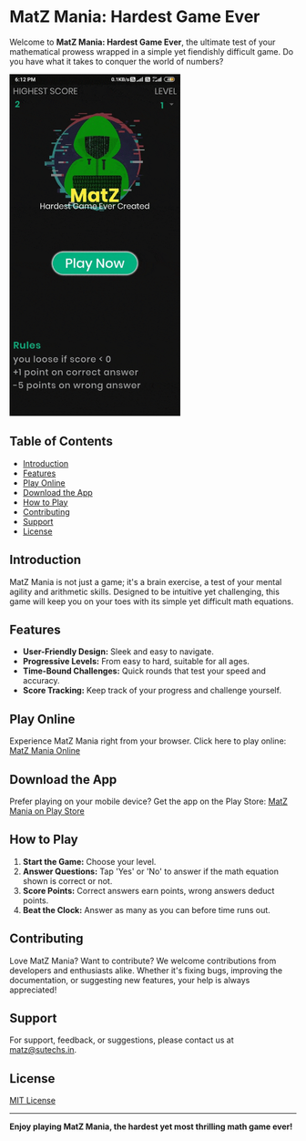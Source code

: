 # MatZ Mania: Hardest Game Ever

Welcome to **MatZ Mania: Hardest Game Ever**, the ultimate test of your mathematical prowess wrapped in a simple yet fiendishly difficult game. Do you have what it takes to conquer the world of numbers?

<img src="https://github.com/SuTechs/MatZ/blob/master/Download%20App/preview-MatZ.gif" width="300">

## Table of Contents
- [Introduction](#introduction)
- [Features](#features)
- [Play Online](#play-online)
- [Download the App](#download-the-app)
- [How to Play](#how-to-play)
- [Contributing](#contributing)
- [Support](#support)
- [License](#license)

## Introduction
MatZ Mania is not just a game; it's a brain exercise, a test of your mental agility and arithmetic skills. Designed to be intuitive yet challenging, this game will keep you on your toes with its simple yet difficult math equations.

## Features
- **User-Friendly Design:** Sleek and easy to navigate.
- **Progressive Levels:** From easy to hard, suitable for all ages.
- **Time-Bound Challenges:** Quick rounds that test your speed and accuracy.
- **Score Tracking:** Keep track of your progress and challenge yourself.

## Play Online
Experience MatZ Mania right from your browser. Click here to play online:
[MatZ Mania Online](https://sutechs.github.io/MatZ/)

## Download the App
Prefer playing on your mobile device? Get the app on the Play Store:
[MatZ Mania on Play Store](https://play.google.com/store/apps/details?id=sutechs.matz)

## How to Play
1. **Start the Game:** Choose your level.
2. **Answer Questions:** Tap 'Yes' or 'No' to answer if the math equation shown is correct or not.
3. **Score Points:** Correct answers earn points, wrong answers deduct points.
4. **Beat the Clock:** Answer as many as you can before time runs out.

## Contributing
Love MatZ Mania? Want to contribute? We welcome contributions from developers and enthusiasts alike. Whether it's fixing bugs, improving the documentation, or suggesting new features, your help is always appreciated!

## Support
For support, feedback, or suggestions, please contact us at matz@sutechs.in.

## License
[MIT License](LICENSE)

---

**Enjoy playing MatZ Mania, the hardest yet most thrilling math game ever!**

